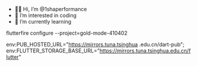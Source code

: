 - 👋🏾 Hi, I’m @1shaperformance
- 👀 I’m interested in coding
- 🌱 I’m currently learning 

flutterfire configure --project=gold-mode-410402

env:PUB_HOSTED_URL="https://mirrors.tuna.tsinghua
.edu.cn/dart-pub";
env:FLUTTER_STORAGE_BASE_URL="https://mirrors.tuna.tsinghua.edu.cn/flutter"
